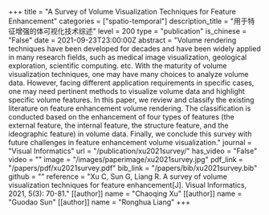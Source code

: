 +++
title = "A Survey of Volume Visualization Techniques for Feature Enhancement"
categories = ["spatio-temporal"]
description_title = "用于特征增强的体可视化技术综述"
level = 200
type = "publication"
is_chinese = "False"
date = 2021-09-23T23:00:00Z
abstract = "Volume rendering techniques have been developed for decades and have been widely applied in many research fields, such as medical image visualization, geological exploration, scientific computing. etc. With the maturity of volume visualization techniques, one may have many choices to analyze volume data. However, facing different application requirements in specific cases, one may need pertinent methods to visualize volume data and highlight specific volume features. In this paper, we review and classify the existing literature on feature enhancement volume rendering. The classification is conducted based on the enhancement of four types of features (the external feature, the internal feature, the structure feature, and the ideographic feature) in volume data. Finally, we conclude this survey with future challenges in feature enhancement volume visualization."
journal = "Visual Informatics"
url = "/publication/xu2021survey/"
has_video = "False"
video = ""
image = "/images/paperimage/xu2021survey.jpg"
pdf_link = "/papers/pdf/xu2021survey.pdf"
bib_link = "/papers/bib/xu2021survey.bib"
github = ""
reference = "Xu C, Sun G, Liang R. A survey of volume visualization techniques for feature enhancement[J]. Visual Informatics, 2021, 5(3): 70-81."
[[author]]
name = "Chaoqing Xu"
[[author]]
name = "Guodao Sun"
[[author]]
name = "Ronghua Liang"
+++